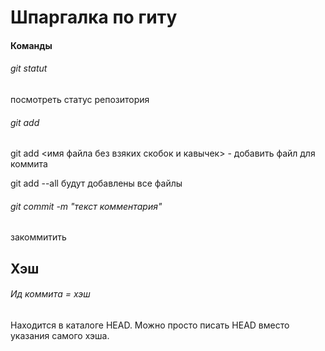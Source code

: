 # Шпаргалка по гиту

#### Команды

###### git statut 

посмотреть статус репозитория

###### git add 

git add <имя файла без взяких скобок и кавычек> - добавить файл для коммита

git add --all будут добавлены все файлы

###### git commit -m "текст комментария"

закоммитить

## Хэш

###### Ид коммита = хэш

Находится в каталоге HEAD. 
Можно просто писать HEAD вместо указания самого хэша.